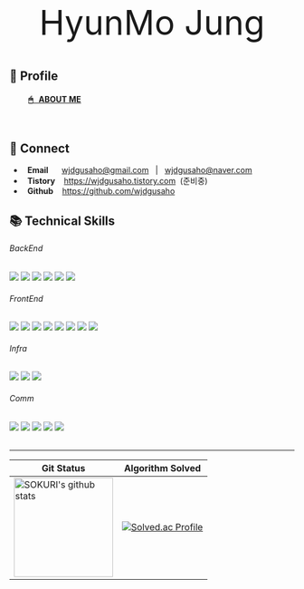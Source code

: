 <div align="center">

<div style="font-size: 60px;">HyunMo Jung</div>

</div>
<br />

## 👋 Profile

#### &nbsp; &nbsp; &nbsp; &nbsp; &nbsp; [ 🖱 &nbsp; ABOUT ME ](https://lacy-fact-e5f.notion.site/683732b00e184c4dac7f1b253c59f647)

<br />

## 🔗 Connect

- &nbsp; **Email** &nbsp;&nbsp; &nbsp; wjdgusaho@gmail.com &nbsp; | &nbsp; wjdgusaho@naver.com
- &nbsp; **Tistory** &nbsp;&nbsp; https://wjdgusaho.tistory.com &nbsp;(준비중)
- &nbsp; **Github** &nbsp;&nbsp; https://github.com/wjdgusaho
  <br />

## 📚 Technical Skills

###### BackEnd

<div align="left">
<img src="https://img.shields.io/badge/Spring-6DB33F?style=for-the-badge&logo=Spring&logoColor=white" />
<img src="https://img.shields.io/badge/SpringBoot-6DB33F?style=for-the-badge&logo=SpringBoot&logoColor=white" />
<img src="https://img.shields.io/badge/mysql-4479A1?style=for-the-badge&logo=mysql&logoColor=white" />
<img src="https://img.shields.io/badge/JPA-41454A?style=for-the-badge&logo=JPA&logoColor=white" />
<img src="https://img.shields.io/badge/QueryDsl-41454A?style=for-the-badge&logo=QueryDSl&logoColor=white" />
<img src="https://img.shields.io/badge/Mybatis-41454A?style=for-the-badge&logo=Mybatis&logoColor=white" />
</div>

###### FrontEnd

<div align="left">
<img src="https://img.shields.io/badge/React-61DAFB?style=for-the-badge&logo=React&logoColor=white" />
<img src="https://img.shields.io/badge/Vue.js-4FC08D?style=for-the-badge&logo=Vue.js&logoColor=white" />
<img src="https://img.shields.io/badge/TypeScript-3178C6?style=for-the-badge&logo=TypeScript&logoColor=white" />
<img src="https://img.shields.io/badge/VueX-41454A?style=for-the-badge&logo=VueX&logoColor=white" />
<img src="https://img.shields.io/badge/Recoil-3578E5?style=for-the-badge&logo=Recoil&logoColor=white" />
<img src="https://img.shields.io/badge/HTML5-E34F26?style=for-the-badge&logo=HTML5&logoColor=white" />
<img src="https://img.shields.io/badge/CSS3-1572B6?style=for-the-badge&logo=CSS3&logoColor=white" />
<img src="https://img.shields.io/badge/JavaScript-F7DF1E?style=for-the-badge&logo=JavaScript&logoColor=white" />
</div>

###### Infra

<div align="left">
<img src="https://img.shields.io/badge/Docker-2496ED?style=for-the-badge&logo=Docker&logoColor=white" />
<img src="https://img.shields.io/badge/Jenkins-D24939?style=for-the-badge&logo=Jenkins&logoColor=white" />
<img src="https://img.shields.io/badge/nginx-009639?style=for-the-badge&logo=nginx&logoColor=white" />
</div>

###### Comm

<div align="left">
<img src="https://img.shields.io/badge/Git-F05032?style=for-the-badge&logo=Git&logoColor=white" />
<img src="https://img.shields.io/badge/notion-000000?style=for-the-badge&logo=notion&logoColor=white" />
<img src="https://img.shields.io/badge/jira-0052CC?style=for-the-badge&logo=jira&logoColor=white" />
<img src="https://img.shields.io/badge/figma-F24E1E?style=for-the-badge&logo=figma&logoColor=white" />
<img src="https://img.shields.io/badge/erdCloude-AECBFA?style=for-the-badge&logo=erdCloude&logoColor=white" />
</div>
<br />
<hr/>

| Git Status                                                                                                                                                                                                                                                 | Algorithm Solved                                                                                                  |
| ---------------------------------------------------------------------------------------------------------------------------------------------------------------------------------------------------------------------------------------------------------- | ----------------------------------------------------------------------------------------------------------------- |
| <a href="https://github.com/imysh578"><img align="center" style="height:175px" src="https://github-readme-stats.vercel.app/api?username=wjdgusaho&show_icons=true&include_all_commits=true&theme=nord&hide_border=true" alt="SOKURI's github stats" /></a> | [![Solved.ac Profile](http://mazassumnida.wtf/api/v2/generate_badge?boj=wjdgusaho)](https://solved.ac/wjdgusaho/) |

<!--

<a href="https://github.com/imysh578"><img align="center" style="height:170px" src="https://github-readme-stats.vercel.app/api/top-langs/?username=wjdgusaho&layout=compact&theme=nord&hide_border=true" /></a>

**wjdgusaho/wjdgusaho** is a ✨ _special_ ✨ repository because its `README.md` (this file) appears on your GitHub profile.

Here are some ideas to get you started:

- 🔭 I’m currently working on ...
- 🌱 I’m currently learning ...
- 👯 I’m looking to collaborate on ...
- 🤔 I’m looking for help with ...
- 💬 Ask me about ...
- 📫 How to reach me: ...
- 😄 Pronouns: ...
- ⚡ Fun fact: ...
-->
